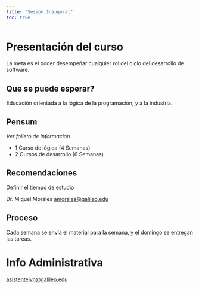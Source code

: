 ```yaml
---
title: "Sesión Inaugural"
toc: true
---
```


Presentación del curso
======================

La meta es el poder desempeñar cualquier rol del ciclo del desarrollo de
software.

Que se puede esperar?
---------------------

Educación orientada a la lógica de la programación, y a la industria.

Pensum
------

*Ver folleto de información*

* 1 Curso de lógica (4 Semanas)
* 2 Cursos de desarrollo (6 Semanas)

Recomendaciones
---------------

Definir el tiempo de estudio

Dr. Miguel Morales <amorales@galileo.edu>

Proceso
-------

Cada semana se envía el material para la semana, y el domingo se entregan las
tareas.

Info Administrativa
===================

<asistenteivn@galileo.edu>
